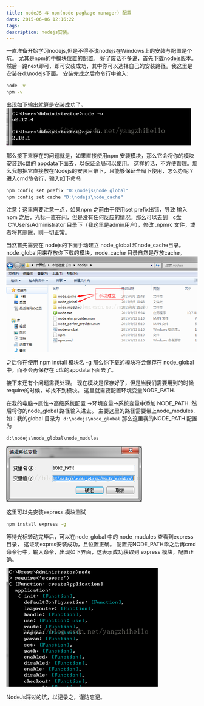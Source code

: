 ```yaml
---
title: nodeJS 与 npm(node pagkage manager) 配置
date: 2015-06-06 12:16:22
tags:
description: nodejs安装。
---
```

一直准备开始学习nodejs,但是不得不说nodejs在Windows上的安装与配置是个坑。
尤其是npm的中模块位置的配置。
好了废话不多说，首先下载nodejs版本。
然后一路next即可，即可安装成功，其中你可以选择自己的安装路径。我这里是安装在d:\nodejs下面。
安装完成之后命令行中输入:
```  bash
node -v
npm -v
```
出现如下输出就算是安装成功了。
![](/postimg/20150606122011869.png)

那么接下来存在的问题就是，如果直接使用npm 安装模块，那么它会将你的模块安装到c盘的 appdata下面去，以保证全局可以使用。
这样的话，不方便管理。那么我想把它直接放在Nodejs的安装目录下，且能够保证全局下使用，怎么办呢？
进入cmd命令行，输入如下命令
``` bash
npm config set prefix "D:\nodejs\node_global"
npm config set cache "D:\nodejs\node_cache"
```
注意：这里需要注意一点，如果npm 之前由于使用set prefix出错，导致 输入npm 之后，光标一直在闪，但是没有任何反应的情况。那么可以去到　c盘  C:\Users\Administrator 目录下（我这里是admin用户），修改 .npmrc 文件，或者将其删除，则一切正常。

当然首先需要在 nodejs的下面手动建立 node_global 和node_cache目录。
node_global用来存放你下载的模块，node_cache 目录自然是存放cache。
![](/postimg/20150606122339638.png)

之后你在使用 npm install 模块名 -g
那么你下载的模块将会保存在 node_global中，而不会再保存在 c盘的appdata下面去了。

接下来还有个问题需要处理。
现在模块是保存好了，但是当我们需要用到的时候require的时候，却找不到模块。
这里就需要配置环境变量NODE_PATH.

在我的电脑->属性->高级系统配置 ->环境变量->系统变量中添加 NODE_PATH.
然后将你的node_global 路径输入进去。
主要这里的路径需要带上node_modules.
如：我的global 目录为  `d:\nodejs\node_global`
那么这里我的NODE_PATH 配置为 
``` bash
d:\nodejs\node_global\node_mudules
```
![](/postimg/20150606122016010.png)

这里可以先安装express 模块测试
``` bash
npm install express -g
```
等待光标转动完毕后，可以在node_global 中的 node_mudules 查看到express 目录，
这证明exprss安装成功，且位置正确。
配置完NODE_PATH毕之后再cmd 命令行中，输入命令，出现如下界面，这表示成功获取到 express 模块，配置正确。

![](/postimg/20150606121756430.png)

NodeJs踩过的坑，以记录之，谨防忘记。